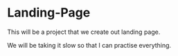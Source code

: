 # Landing-Page

This will be a project that we create out landing page. 

We will be taking it slow so that I can practise everything. 